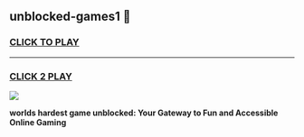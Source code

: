 
## unblocked-games1 👋
<h3>
<a href="https://premium.freeplayer.one?title=unblocked-games1&ref=14F">CLICK TO PLAY</a></h3>
<hr>

<h3>
<a href="https://premium.freeplayer.one?title=unblocked-games1&ref=14F">CLICK 2 PLAY</a>
  
</h3>

<a href="https://premium.freeplayer.one?title=unblocked-games1&ref=12F/"><img src="https://clearcache.store/games.png"></a>


**worlds hardest game unblocked: Your Gateway to Fun and Accessible Online Gaming**

